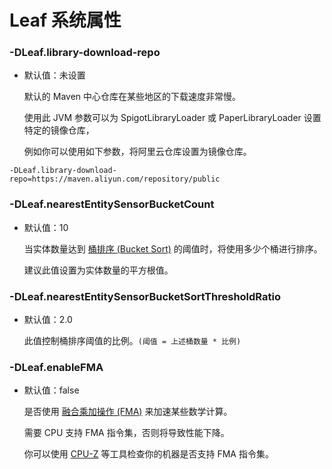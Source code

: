 # Leaf 系统属性

### -DLeaf.library-download-repo

- 默认值：未设置

  默认的 Maven 中心仓库在某些地区的下载速度非常慢。

  使用此 JVM 参数可以为 SpigotLibraryLoader 或 PaperLibraryLoader 设置特定的镜像仓库，

  例如你可以使用如下参数，将阿里云仓库设置为镜像仓库。

```
-DLeaf.library-download-repo=https://maven.aliyun.com/repository/public
```

### -DLeaf.nearestEntitySensorBucketCount

- 默认值：10

  当实体数量达到 [桶排序 (Bucket Sort)](https://oi-wiki.org/basic/bucket-sort) 的阈值时，将使用多少个桶进行排序。

  建议此值设置为实体数量的平方根值。

### -DLeaf.nearestEntitySensorBucketSortThresholdRatio

- 默认值：2.0

  此值控制桶排序阈值的比例。`(阈值 = 上述桶数量 * 比例)`

### -DLeaf.enableFMA

- 默认值：false

  是否使用 [融合乘加操作 (FMA)](https://baike.baidu.com/item/%E4%B9%98%E7%A7%AF%E7%B4%AF%E5%8A%A0%E8%BF%90%E7%AE%97) 来加速某些数学计算。

  需要 CPU 支持 FMA 指令集，否则将导致性能下降。

  你可以使用 [CPU-Z](https://www.cpuid.com/softwares/cpu-z.html) 等工具检查你的机器是否支持 FMA 指令集。
